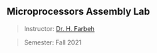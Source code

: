 ## Microprocessors Assembly Lab
> Instructor: [Dr. H. Farbeh](https://scholar.google.com/citations?user=PAZOYiAAAAAJ&hl=en)

> Semester: Fall 2021

